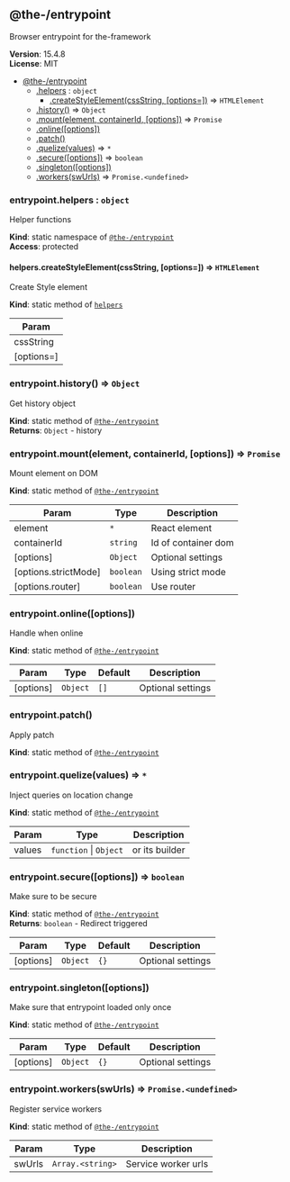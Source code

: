 <!--- Code generated by @the-/script-doc. DO NOT EDIT. -->

<a name="module_@the-/entrypoint"></a>

## @the-/entrypoint
Browser entrypoint for the-framework

**Version**: 15.4.8  
**License**: MIT  

* [@the-/entrypoint](#module_@the-/entrypoint)
    * [.helpers](#module_@the-/entrypoint.helpers) : <code>object</code>
        * [.createStyleElement(cssString, [options&#x3D;])](#module_@the-/entrypoint.helpers.createStyleElement) ⇒ <code>HTMLElement</code>
    * [.history()](#module_@the-/entrypoint.history) ⇒ <code>Object</code>
    * [.mount(element, containerId, [options])](#module_@the-/entrypoint.mount) ⇒ <code>Promise</code>
    * [.online([options])](#module_@the-/entrypoint.online)
    * [.patch()](#module_@the-/entrypoint.patch)
    * [.quelize(values)](#module_@the-/entrypoint.quelize) ⇒ <code>\*</code>
    * [.secure([options])](#module_@the-/entrypoint.secure) ⇒ <code>boolean</code>
    * [.singleton([options])](#module_@the-/entrypoint.singleton)
    * [.workers(swUrls)](#module_@the-/entrypoint.workers) ⇒ <code>Promise.&lt;undefined&gt;</code>

<a name="module_@the-/entrypoint.helpers"></a>

### entrypoint.helpers : <code>object</code>
Helper functions

**Kind**: static namespace of [<code>@the-/entrypoint</code>](#module_@the-/entrypoint)  
**Access**: protected  
<a name="module_@the-/entrypoint.helpers.createStyleElement"></a>

#### helpers.createStyleElement(cssString, [options&#x3D;]) ⇒ <code>HTMLElement</code>
Create Style element

**Kind**: static method of [<code>helpers</code>](#module_@the-/entrypoint.helpers)  

| Param |
| --- |
| cssString | 
| [options=] | 

<a name="module_@the-/entrypoint.history"></a>

### entrypoint.history() ⇒ <code>Object</code>
Get history object

**Kind**: static method of [<code>@the-/entrypoint</code>](#module_@the-/entrypoint)  
**Returns**: <code>Object</code> - history  
<a name="module_@the-/entrypoint.mount"></a>

### entrypoint.mount(element, containerId, [options]) ⇒ <code>Promise</code>
Mount element on DOM

**Kind**: static method of [<code>@the-/entrypoint</code>](#module_@the-/entrypoint)  

| Param | Type | Description |
| --- | --- | --- |
| element | <code>\*</code> | React element |
| containerId | <code>string</code> | Id of container dom |
| [options] | <code>Object</code> | Optional settings |
| [options.strictMode] | <code>boolean</code> | Using strict mode |
| [options.router] | <code>boolean</code> | Use router |

<a name="module_@the-/entrypoint.online"></a>

### entrypoint.online([options])
Handle when online

**Kind**: static method of [<code>@the-/entrypoint</code>](#module_@the-/entrypoint)  

| Param | Type | Default | Description |
| --- | --- | --- | --- |
| [options] | <code>Object</code> | <code>[]</code> | Optional settings |

<a name="module_@the-/entrypoint.patch"></a>

### entrypoint.patch()
Apply patch

**Kind**: static method of [<code>@the-/entrypoint</code>](#module_@the-/entrypoint)  
<a name="module_@the-/entrypoint.quelize"></a>

### entrypoint.quelize(values) ⇒ <code>\*</code>
Inject queries on location change

**Kind**: static method of [<code>@the-/entrypoint</code>](#module_@the-/entrypoint)  

| Param | Type | Description |
| --- | --- | --- |
| values | <code>function</code> \| <code>Object</code> | or its builder |

<a name="module_@the-/entrypoint.secure"></a>

### entrypoint.secure([options]) ⇒ <code>boolean</code>
Make sure to be secure

**Kind**: static method of [<code>@the-/entrypoint</code>](#module_@the-/entrypoint)  
**Returns**: <code>boolean</code> - Redirect triggered  

| Param | Type | Default | Description |
| --- | --- | --- | --- |
| [options] | <code>Object</code> | <code>{}</code> | Optional settings |

<a name="module_@the-/entrypoint.singleton"></a>

### entrypoint.singleton([options])
Make sure that entrypoint loaded only once

**Kind**: static method of [<code>@the-/entrypoint</code>](#module_@the-/entrypoint)  

| Param | Type | Default | Description |
| --- | --- | --- | --- |
| [options] | <code>Object</code> | <code>{}</code> | Optional settings |

<a name="module_@the-/entrypoint.workers"></a>

### entrypoint.workers(swUrls) ⇒ <code>Promise.&lt;undefined&gt;</code>
Register service workers

**Kind**: static method of [<code>@the-/entrypoint</code>](#module_@the-/entrypoint)  

| Param | Type | Description |
| --- | --- | --- |
| swUrls | <code>Array.&lt;string&gt;</code> | Service worker urls |

